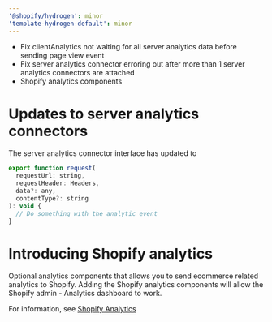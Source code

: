 ```yaml
---
'@shopify/hydrogen': minor
'template-hydrogen-default': minor
---
```


- Fix clientAnalytics not waiting for all server analytics data before sending page view event
- Fix server analytics connector erroring out after more than 1 server analytics connectors are attached
- Shopify analytics components

# Updates to server analytics connectors

The server analytics connector interface has updated to

```jsx
export function request(
  requestUrl: string,
  requestHeader: Headers,
  data?: any,
  contentType?: string
): void {
  // Do something with the analytic event
}
```

# Introducing Shopify analytics

Optional analytics components that allows you to send ecommerce related analytics to
Shopify. Adding the Shopify analytics components will allow the Shopify admin - Analytics
dashboard to work.

For information, see [Shopify Analytics](https://shopify.dev/custom-storefronts/hydrogen/componenets/framework/shopifyanalytics)
